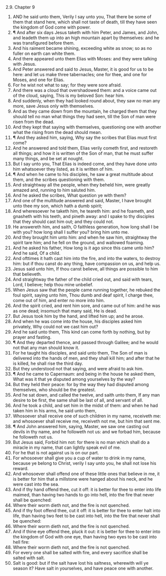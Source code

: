 2.9. Chapter 9
1. AND he said unto them, Verily I say unto you, That there be some of them that stand here, which shall not taste of death, till they have seen the kingdom of God come with power.
2. ¶ And after six days Jesus taketh with him Peter, and James, and John, and leadeth them up into an high mountain apart by themselves: and he was transfigured before them.
3. And his raiment became shining, exceeding white as snow; so as no fuller on earth can white them.
4. And there appeared unto them Elias with Moses: and they were talking with Jesus.
5. And Peter answered and said to Jesus, Master, it is good for us to be here: and let us make three tabernacles; one for thee, and one for Moses, and one for Elias.
6. For he wist not what to say; for they were sore afraid.
7. And there was a cloud that overshadowed them: and a voice came out of the cloud, saying, This is my beloved Son: hear him.
8. And suddenly, when they had looked round about, they saw no man any more, save Jesus only with themselves.
9. And as they came down from the mountain, he charged them that they should tell no man what things they had seen, till the Son of man were risen from the dead.
10. And they kept that saying with themselves, questioning one with another what the rising from the dead should mean.
11. ¶ And they asked him, saying, Why say the scribes that Elias must first come?
12. And he answered and told them, Elias verily cometh first, and restoreth all things; and how it is written of the Son of man, that he must suffer many things, and be set at nought.
13. But I say unto you, That Elias is indeed come, and they have done unto him whatsoever they listed, as it is written of him.
14. ¶ And when he came to his disciples, he saw a great multitude about them, and the scribes questioning with them.
15. And straightway all the people, when they beheld him, were greatly amazed and, running to him saluted him.
16. And he asked the scribes, What question ye with them?
17. And one of the multitude answered and said, Master, I have brought unto thee my son, which hath a dumb spirit;
18. And wheresoever he taketh him, he teareth him: and he foameth, and gnasheth with his teeth, and pineth away: and I spake to thy disciples that they should cast him out; and they could not.
19. He answereth him, and saith, O faithless generation, how long shall I be with you? how long shall I suffer you? bring him unto me.
20. And they brought him unto him: and when he saw him, straightway the spirit tare him; and he fell on the ground, and wallowed foaming.
21. And he asked his father, How long is it ago since this came unto him? And he said, Of a child.
22. And ofttimes it hath cast him into the fire, and into the waters, to destroy him: but if thou canst do any thing, have compassion on us, and help us.
23. Jesus said unto him, If thou canst believe, all things are possible to him that believeth.
24. And straightway the father of the child cried out, and said with tears, Lord, I believe; help thou mine unbelief.
25. When Jesus saw that the people came running together, he rebuked the foul spirit, saying unto him, Thou dumb and deaf spirit, I charge thee, come out of him, and enter no more into him.
26. And the spirit cried, and rent him sore, and came out of him: and he was as one dead; insomuch that many said, He is dead.
27. But Jesus took him by the hand, and lifted him up; and he arose.
28. And when he was come into the house, his disciples asked him privately, Why could not we cast him out?
29. And he said unto them, This kind can come forth by nothing, but by prayer and fasting.
30. ¶ And they departed thence, and passed through Galilee; and he would not that any man should know it.
31. For he taught his disciples, and said unto them, The Son of man is delivered into the hands of men, and they shall kill him; and after that he is killed, he shall rise the third day.
32. But they understood not that saying, and were afraid to ask him.
33. ¶ And he came to Capernaum: and being in the house he asked them, What was it that ye disputed among yourselves by the way?
34. But they held their peace: for by the way they had disputed among themselves, who should be the greatest.
35. And he sat down, and called the twelve, and saith unto them, If any man desire to be first, the same shall be last of all, and servant of all.
36. And he took a child, and set him in the midst of them: and when he had taken him in his arms, he said unto them,
37. Whosoever shall receive one of such children in my name, receiveth me: and whosoever shall receive me, receiveth not me, but him that sent me.
38. ¶ And John answered him, saying, Master, we saw one casting out devils in thy name, and he followeth not us: and we forbad him, because he followeth not us.
39. But Jesus said, Forbid him not: for there is no man which shall do a miracle in my name, that can lightly speak evil of me.
40. For he that is not against us is on our part.
41. For whosoever shall give you a cup of water to drink in my name, because ye belong to Christ, verily I say unto you, he shall not lose his reward.
42. And whosoever shall offend one of these little ones that believe in me, it is better for him that a millstone were hanged about his neck, and he were cast into the sea.
43. And if thy hand offend thee, cut it off: it is better for thee to enter into life maimed, than having two hands to go into hell, into the fire that never shall be quenched:
44. Where their worm dieth not, and the fire is not quenched.
45. And if thy foot offend thee, cut it off: it is better for thee to enter halt into life, than having two feet to be cast into hell, into the fire that never shall be quenched:
46. Where their worm dieth not, and the fire is not quenched.
47. And if thine eye offend thee, pluck it out: it is better for thee to enter into the kingdom of God with one eye, than having two eyes to be cast into hell fire:
48. Where their worm dieth not, and the fire is not quenched.
49. For every one shall be salted with fire, and every sacrifice shall be salted with salt.
50. Salt is good: but if the salt have lost his saltness, wherewith will ye season it? Have salt in yourselves, and have peace one with another.

